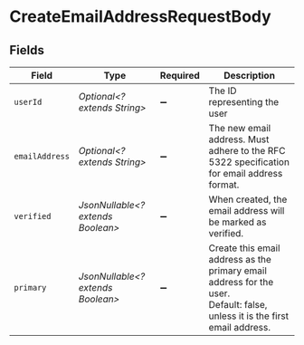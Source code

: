 # CreateEmailAddressRequestBody


## Fields

| Field                                                                                                                      | Type                                                                                                                       | Required                                                                                                                   | Description                                                                                                                |
| -------------------------------------------------------------------------------------------------------------------------- | -------------------------------------------------------------------------------------------------------------------------- | -------------------------------------------------------------------------------------------------------------------------- | -------------------------------------------------------------------------------------------------------------------------- |
| `userId`                                                                                                                   | *Optional<? extends String>*                                                                                               | :heavy_minus_sign:                                                                                                         | The ID representing the user                                                                                               |
| `emailAddress`                                                                                                             | *Optional<? extends String>*                                                                                               | :heavy_minus_sign:                                                                                                         | The new email address. Must adhere to the RFC 5322 specification for email address format.                                 |
| `verified`                                                                                                                 | *JsonNullable<? extends Boolean>*                                                                                          | :heavy_minus_sign:                                                                                                         | When created, the email address will be marked as verified.                                                                |
| `primary`                                                                                                                  | *JsonNullable<? extends Boolean>*                                                                                          | :heavy_minus_sign:                                                                                                         | Create this email address as the primary email address for the user.<br/>Default: false, unless it is the first email address. |